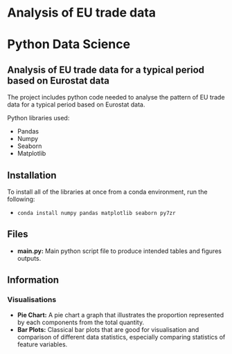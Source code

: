 # Analysis of EU trade data

# Python Data Science

## Analysis of EU trade data for a typical period based on Eurostat data
The project includes python code needed to analyse the pattern of EU trade data for a typical period based on Eurostat data.

Python libraries used:
- Pandas
- Numpy
- Seaborn
- Matplotlib

## Installation
To install all of the libraries at once from a conda environment, run the following:

- `conda install numpy pandas matplotlib seaborn py7zr`

## Files
- **main.py:** Main python script file to produce intended tables and figures outputs.


## Information

### Visualisations
- **Pie Chart:** A pie chart a graph that illustrates the proportion represented by each components from the total quantity.
- **Bar Plots:** Classical bar plots that are good for visualisation and comparison of different data statistics, especially comparing statistics of feature variables.
